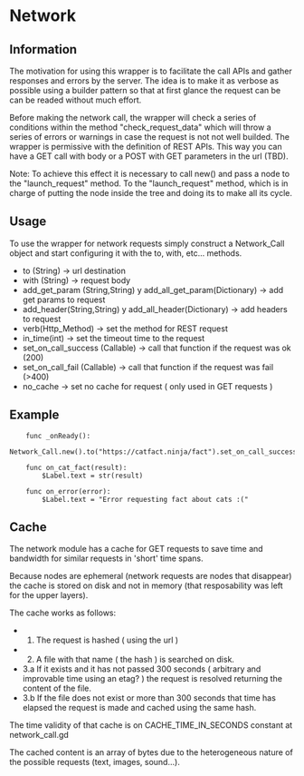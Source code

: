 # Network
## Information
The motivation for using this wrapper is to facilitate the call APIs and gather responses and errors by the server. The idea is to make it as verbose as possible using a builder pattern so that at first glance the request can be can be readed without much effort.

Before making the network call, the wrapper will check a series of conditions within the method "check_request_data" which will throw a series of errors or warnings in case the request is not not well builded. The wrapper is permissive with the definition of REST APIs. This way you can have a GET call with body or a POST with GET parameters in the url (TBD).

Note: To achieve this effect it is necessary to call new() and pass a node to the "launch_request" method. To the "launch_request" method, which is in charge of putting the node inside the tree and doing its to make all its cycle.

## Usage
To use the wrapper for network requests simply construct a Network_Call object and start configuring it with the to, with, etc... methods.

* to (String) -> url destination
* with (String) -> request body
* add_get_param (String,String) y add_all_get_param(Dictionary) -> add get params to request
* add_header(String,String) y add_all_header(Dictionary) -> add headers to request
* verb(Http_Method) -> set the method for REST request
* in_time(int) -> set the timeout time to the request
* set_on_call_success (Callable) -> call that function if the request was ok (200)
* set_on_call_fail (Callable) -> call that function if the request was fail (>400)
* no_cache -> set no cache for request ( only used in GET requests )

## Example
```GDScript
	func _onReady():
		Network_Call.new().to("https://catfact.ninja/fact").set_on_call_success(on_cat_fact).set_on_call_fail(on_error).launch_request(self)
	
	func on_cat_fact(result):
		$Label.text = str(result)
	
	func on_error(error):
		$Label.text = "Error requesting fact about cats :("
```
## Cache
The network module has a cache for GET requests to save time and bandwidth for similar requests in 'short' time spans.

Because nodes are ephemeral (network requests are nodes that disappear) the cache is stored on disk and not in memory (that resposability was left for the upper layers).

The cache works as follows: 
* 1. The request is hashed ( using the url ) 
* 2. A file with that name ( the hash ) is searched on disk. 
* 3.a If it exists and it has not passed 300 seconds ( arbitrary and improvable time using an etag? ) the request is resolved returning the content of the file. 
* 3.b If the file does not exist or more than 300 seconds that time has elapsed the request is made and cached using the same hash.

The time validity of that cache is on CACHE_TIME_IN_SECONDS constant at network_call.gd

The cached content is an array of bytes due to the heterogeneous nature of the possible requests (text, images, sound...).
